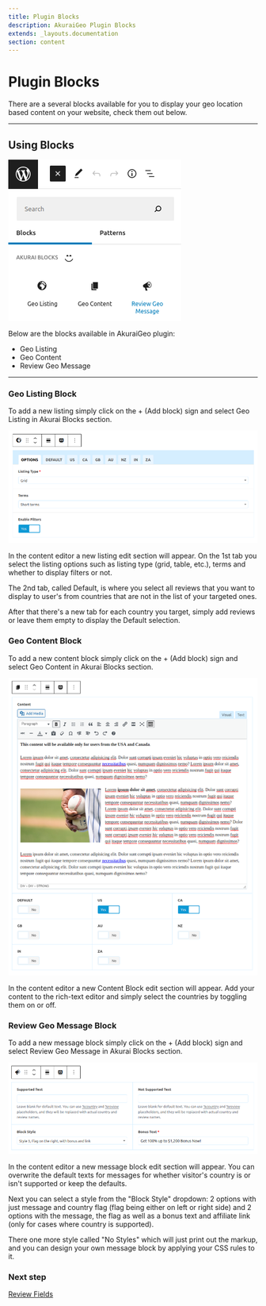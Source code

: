 ```yaml
---
title: Plugin Blocks
description: AkuraiGeo Plugin Blocks
extends: _layouts.documentation
section: content
---
```


# Plugin Blocks

There are a several blocks available for you to display your geo location based content on your website, check them out below.

---

## Using Blocks

![AkuraiGeo Blocks](/assets/images/akurai-geo/akurai-geo-blocks.png)

Below are the blocks available in AkuraiGeo plugin:

- Geo Listing
- Geo Content
- Review Geo Message

---

### Geo Listing Block

To add a new listing simply click on the + (Add block) sign and select Geo Listing in Akurai Blocks section.

![AkuraiGeo Blocks - Geo Listing](/assets/images/akurai-geo/akurai-geo-blocks--geo-listing.png)

In the content editor a new listing edit section will appear. On the 1st tab you select the listing options such as listing type (grid, table, etc.), terms and whether to display filters or not.

The 2nd tab, called Default, is where you select all reviews that you want to display to user's from countries that are not in the list of your targeted ones.

After that there's a new tab for each country you target, simply add reviews or leave them empty to display the Default selection.

### Geo Content Block

To add a new content block simply click on the + (Add block) sign and select Geo Content in Akurai Blocks section.

![AkuraiGeo Blocks - Geo Content](/assets/images/akurai-geo/akurai-geo-blocks--geo-content.png)

In the content editor a new Content Block edit section will appear. Add your content to the rich-text editor and simply select the countries by toggling them on or off.

### Review Geo Message Block

To add a new message block simply click on the + (Add block) sign and select Review Geo Message in Akurai Blocks section.

![AkuraiGeo Blocks - Review Geo Message](/assets/images/akurai-geo/akurai-geo-blocks--review-geo-message.png)

In the content editor a new message block edit section will appear. You can overwrite the default texts for messages for whether visitor's country is or isn't supported or keep the defaults.

Next you can select a style from the "Block Style" dropdown:
2 options with just message and country flag (flag being either on left or right side) and 2 options with the message, the flag as well as a bonus text and affiliate link (only for cases where country is supported).

There one more style called "No Styles" which will just print out the markup, and you can design your own message block by applying your CSS rules to it.


### Next step

[Review Fields](/docs/akurai-geo/review-fields/)
